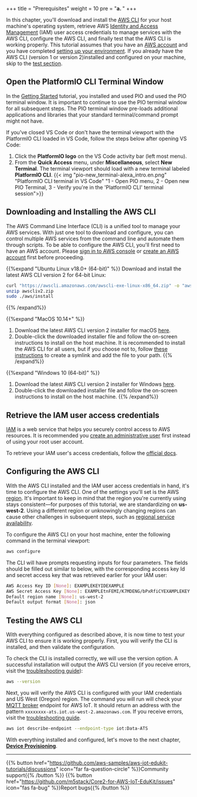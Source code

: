 +++
title = "Prerequisites"
weight = 10
pre = "<b>a. </b>"
+++

In this chapter, you'll download and install the [AWS CLI](https://aws.amazon.com/cli/) for your host machine's operating system, retrieve AWS [Identity and Access Management](https://aws.amazon.com/iam/) (IAM) user access credentials to manage services with the AWS CLI, configure the AWS CLI, and finally test that the AWS CLI is working properly. This tutorial assumes that you have an [AWS account](https://console.aws.amazon.com/console/home) and you have completed [setting up your environment](../getting-started/prerequisites.html). If you already have the AWS CLI (version 1 or version 2)installed and configured on your machine, skip to the [test section](#testing-the-aws-cli).

## Open the PlatformIO CLI Terminal Window
In the [Getting Started](../getting-started.html) tutorial, you installed and used PIO and used the PIO terminal window. It is important to continue to use the PIO terminal window for all subsequent steps. The PIO terminal window pre-loads additional applications and libraries that your standard terminal/command prompt might not have. 

If you've closed VS Code or don't have the terminal viewport with the PlatformIO CLI loaded in VS Code, follow the steps below after opening VS Code:
1) Click the **PlatformIO logo** on the VS Code activity bar (left most menu).
2) From the **Quick Access** menu, under **Miscellaneous**, select **New Terminal**. The terminal viewport should load with a new terminal labeled **PlatformIO CLI**.
{{< img "pio-new_terminal-alexa_intro.en.png" "PlatformIO CLI terminal in VS Code" "1 - Open PIO menu, 2 - Open new PIO Terminal, 3 - Verify you're in the 'PlatformIO CLI' terminal session">}}

## Downloading and Installing the AWS CLI
The AWS Command Line Interface (CLI) is a unified tool to manage your AWS services. With just one tool to download and configure, you can control multiple AWS services from the command line and automate them through scripts. To be able to configure the AWS CLI, you'll first need to have an AWS account. Please [sign in to AWS console](https://console.aws.amazon.com/console/home) or [create an AWS account](https://portal.aws.amazon.com/billing/signup#/start) first before proceeding.

{{%expand "Ubuntu Linux v18.0+ (64-bit)" %}}
Download and install the latest AWS CLI version 2 for 64-bit Linux:
   ```bash
   curl "https://awscli.amazonaws.com/awscli-exe-linux-x86_64.zip" -o "awscliv2.zip"
   unzip awscliv2.zip
   sudo ./aws/install
   ```
{{% /expand%}}

{{%expand "MacOS 10.14+" %}}
1) Download the latest AWS CLI version 2 installer for macOS [here](https://awscli.amazonaws.com/AWSCLIV2.pkg).
2) Double-click the downloaded installer file and follow the on-screen instructions to install on the host machine. It is recommended to install the AWS CLI for all users, but if you choose not to, follow [these instructions](https://docs.aws.amazon.com/cli/latest/userguide/install-cliv2-mac.html#cliv2-mac-install-gui) to create a symlink and add the file to your path.
{{% /expand%}}

{{%expand "Windows 10 (64-bit)" %}}
1) Download the latest AWS CLI version 2 installer for Windows [here](https://awscli.amazonaws.com/AWSCLIV2.msi).
2) Double-click the downloaded installer file and follow the on-screen instructions to install on the host machine.
{{% /expand%}}

## Retrieve the IAM user access credentials
[IAM](https://docs.aws.amazon.com/IAM/latest/UserGuide/introduction.html) is a web service that helps you securely control access to AWS resources. It is recommended you [create an administrative user](https://docs.aws.amazon.com/IAM/latest/UserGuide/getting-started_create-admin-group.html) first instead of using your root user account.

To retrieve your IAM user's access credentials, follow the [official docs](https://docs.aws.amazon.com/cli/latest/userguide/cli-configure-quickstart.html#cli-configure-quickstart-config).

## Configuring the AWS CLI
With the AWS CLI installed and the IAM user access credentials in hand, it's time to configure the AWS CLI. One of the settings you'll set is the AWS [region](https://docs.aws.amazon.com/AWSEC2/latest/UserGuide/using-regions-availability-zones.html). It's important to keep in mind that the region you're currently using stays consistent—for purposes of this tutorial, we are standardizing on **us-west-2**. Using a different region or unknowingly changing regions can cause other challenges in subsequent steps, such as [regional service availability](https://aws.amazon.com/about-aws/global-infrastructure/regional-product-services/).

To configure the AWS CLI on your host machine, enter the following command in the terminal viewport:
```bash
aws configure
```

The CLI will have prompts requesting inputs for four parameters. The fields should be filled out similar to below, with the corresponding access key Id and secret access key that was retrieved earlier for your IAM user:
```bash
AWS Access Key ID [None]: EXAMPLEKEYIDEXAMPLE
AWS Secret Access Key [None]: EXAMPLEtnFEMI/K7MDENG/bPxRfiCYEXAMPLEKEY
Default region name [None]: us-west-2
Default output format [None]: json
```

## Testing the AWS CLI
With everything configured as described above, it is now time to test your AWS CLI to ensure it is working properly. First, you will verify the CLI is installed, and then validate the configuration.

To check the CLI is installed correctly, we will use the version option. A successful installation will output the AWS CLI version (if you receive errors, visit the [troubleshooting guide](https://docs.aws.amazon.com/cli/latest/userguide/cli-chap-troubleshooting.html)):
```bash
aws --version
```

Next, you will verify the AWS CLI is configured with your IAM credentials and US West (Oregon) region. The command you will run will check your [MQTT broker](https://docs.aws.amazon.com/iot/latest/developerguide/protocols.html) endpoint for AWS IoT. It should return an address with the pattern `xxxxxxxx-ats.iot.us-west-2.amazonaws.com`. If you receive errors, visit the [troubleshooting guide](https://docs.aws.amazon.com/cli/latest/userguide/cli-chap-troubleshooting.html).
```bash
aws iot describe-endpoint --endpoint-type iot:Data-ATS
```


With everything installed and configured, let's move to the next chapter, [**Device Provisioning**](device-provisioning.html).

---
{{% button href="https://github.com/aws-samples/aws-iot-edukit-tutorials/discussions" icon="far fa-question-circle" %}}Community support{{% /button %}} {{% button href="https://github.com/m5stack/Core2-for-AWS-IoT-EduKit/issues" icon="fas fa-bug" %}}Report bugs{{% /button %}}